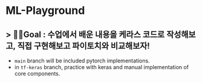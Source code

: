 # ML-Playground
## > 🏃‍♀️Goal : 수업에서 배운 내용을 케라스 코드로 작성해보고, 직접 구현해보고 파이토치와 비교해보자!

- `main` branch will be included pytorch implementations.
- in `tf-keras` branch, practice with keras and manual implementation of core components.
